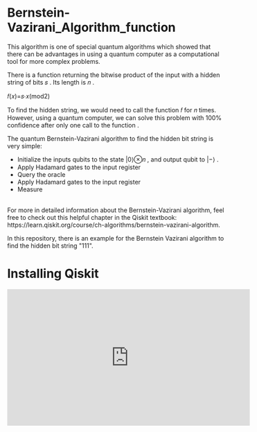 <h1>Bernstein-Vazirani_Algorithm_function</h1>

<p>
This algorithm is one of special quantum algorithms which showed that there can be advantages in using a quantum computer as a computational tool for more complex problems. 

There is a function returning the bitwise product of the input with a hidden string of bits  𝑠 . Its length is  𝑛 .

𝑓(𝑥)=𝑠⋅𝑥(mod2)
 
To find the hidden string, we would need to call the function  𝑓  for  𝑛  times. However, using a quantum computer, we can solve this problem with 100% confidence after only one call to the function . 

  The quantum Bernstein-Vazirani algorithm to find the hidden bit string is very simple:
  <br>
  - Initialize the inputs qubits to the state  |0⟩⊗𝑛 , and output qubit to  |−⟩ .
  - Apply Hadamard gates to the input register
  - Query the oracle
  - Apply Hadamard gates to the input register 
  - Measure
  <br>
For more in detailed information about the Bernstein-Vazirani algorithm, feel free to check out this helpful chapter in the Qiskit textbook: https://learn.qiskit.org/course/ch-algorithms/bernstein-vazirani-algorithm.

In this repository, there is an example for the Bernstein Vazirani algorithm to find the hidden bit string "111".
 </p>
 
 <h1> Installing Qiskit </h1>
 
 <p>
 
<iframe width="560" height="315" src="https://www.youtube.com/embed/1kRfHNUbkrg" title="YouTube video player" frameborder="0" allow="accelerometer; autoplay; clipboard-write; encrypted-media; gyroscope; picture-in-picture" allowfullscreen></iframe>

</p>
